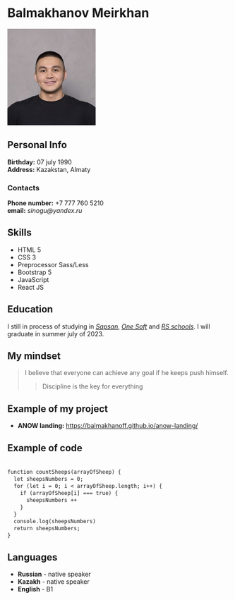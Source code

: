# Balmakhanov Meirkhan
![My photo](/images/avatar.jpg)
## Personal Info
**Birthday:** 07 july 1990  
**Address:** Kazakstan, Almaty  
### Contacts
**Phone number:** +7 777 760 5210  
**email:** _sinogu@yandex.ru_
## Skills
* HTML 5
* CSS 3
* Preprocessor Sass/Less
* Bootstrap 5
* JavaScript
* React JS

## Education
I still in process of studying in [_Sapsan_](https://sapsanedu.com/),  [_One Soft_](https://onesoft.kz/) and [_RS schools_](https://rs.school/). I will graduate in summer july of 2023.

## My mindset
> I believe that everyone can achieve any goal if he keeps push himself. 
>> Discipline is the key for everything

## Example of my project
* **ANOW landing:** https://balmakhanoff.github.io/anow-landing/  

## Example of code
```

function countSheeps(arrayOfSheep) {
  let sheepsNumbers = 0;
  for (let i = 0; i < arrayOfSheep.length; i++) {
    if (arrayOfSheep[i] === true) {
      sheepsNumbers ++
    }
  }
  console.log(sheepsNumbers)
  return sheepsNumbers;
}
```

## Languages
* **Russian** - native speaker
* **Kazakh** - native speaker
* **English** - B1